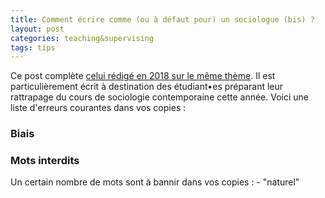 ```yaml
---
title: Comment écrire comme (ou à défaut pour) un sociologue (bis) ?
layout: post
categories: teaching&supervising
tags: tips
---
```


Ce post complète [celui rédigé en 2018 sur le même thème](https://gillesbastin.github.io/teaching&supervising/2018/06/12/%C3%89crire-comme-un-sociologue.html). Il est particulièrement écrit à destination des étudiant•es préparant leur rattrapage du cours de sociologie contemporaine cette année.
Voici une liste d'erreurs courantes dans vos copies :

<h3>Biais</h3>

<h3>Mots interdits</h3>
Un certain nombre de mots sont à bannir dans vos copies :
- "naturel"
